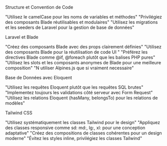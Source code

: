 Structure et Convention de Code

"Utilisez le camelCase pour les noms de variables et méthodes"
"Privilégiez des composants Blade réutilisables et modulaires"
"Utilisez les migrations et les seeders de Laravel pour la gestion de base de données"

Laravel et Blade

"Créez des composants Blade avec des props clairement définies"
"Utilisez des composants Blade pour la réutilisation de code UI "
"Préférez les directives Blade comme @if, @foreach plutôt que les balises PHP pures"
"Utilisez les slots et les composants anonymes de Blade pour une meilleure composition"
"N utiliser Alpines.js que si vraiment necessaire"

Base de Données avec Eloquent

"Utilisez les requêtes Eloquent plutôt que les requêtes SQL brutes"
"Implementez toujours les validations côté serveur avec Form Request"
"Utilisez les relations Eloquent (hasMany, belongsTo) pour les relations de modèles"

Tailwind CSS

"Utilisez systématiquement les classes Tailwind pour le design"
"Appliquez des classes responsive comme sd: md:, lg:, xl: pour une conception adaptative"
"Créez des compositions de classes cohérentes pour un design moderne"
"Évitez les styles inline, privilégiez les classes Tailwind"
